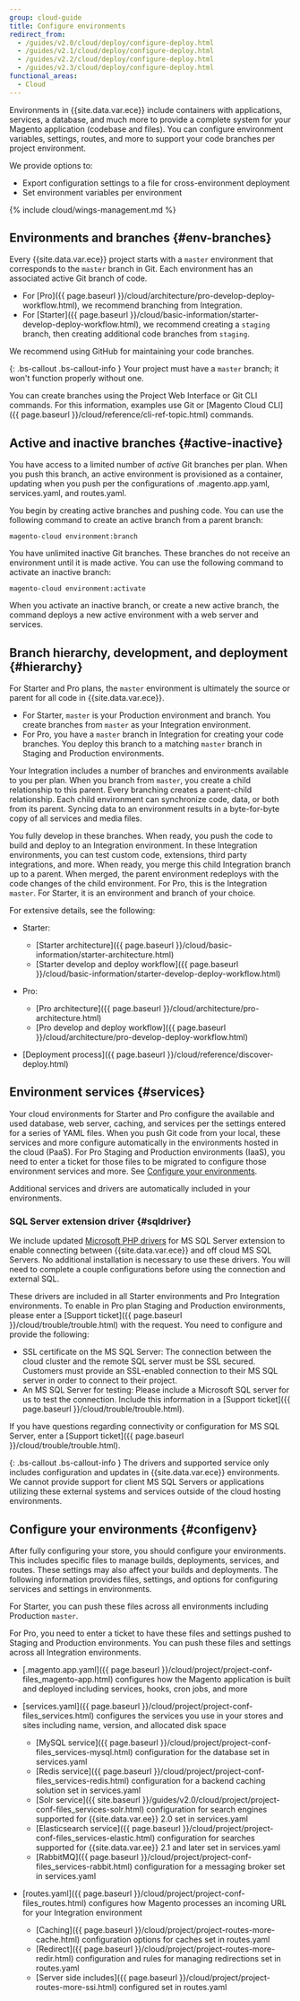 ```yaml
---
group: cloud-guide
title: Configure environments
redirect_from:
  - /guides/v2.0/cloud/deploy/configure-deploy.html
  - /guides/v2.1/cloud/deploy/configure-deploy.html
  - /guides/v2.2/cloud/deploy/configure-deploy.html
  - /guides/v2.3/cloud/deploy/configure-deploy.html
functional_areas:
  - Cloud
---
```


Environments in {{site.data.var.ece}} include containers with applications, services, a database, and much more to provide a complete system for your Magento application (codebase and files). You can configure environment variables, settings, routes, and more to support your code branches per project environment.

We provide options to:

* Export configuration settings to a file for cross-environment deployment
* Set environment variables per environment

{% include cloud/wings-management.md %}

## Environments and branches {#env-branches}

Every {{site.data.var.ece}} project starts with a `master` environment that corresponds to the `master` branch in Git. Each environment has an associated active Git branch of code.

* For [Pro]({{ page.baseurl }}/cloud/architecture/pro-develop-deploy-workflow.html), we recommend branching from Integration.
* For [Starter]({{ page.baseurl }}/cloud/basic-information/starter-develop-deploy-workflow.html), we recommend creating a `staging` branch, then creating additional code branches from `staging`.

We recommend using GitHub for maintaining your code branches.

{: .bs-callout .bs-callout-info }
Your project must have a `master` branch; it won't function properly without one.

You can create branches using the Project Web Interface or Git CLI commands. For this information, examples use Git or [Magento Cloud CLI]({{ page.baseurl }}/cloud/reference/cli-ref-topic.html) commands.

## Active and inactive branches {#active-inactive}

You have access to a limited number of _active_ Git branches per plan. When you push this branch, an active environment is provisioned as a container, updating when you push per the configurations of .magento.app.yaml, services.yaml, and routes.yaml.

You begin by creating active branches and pushing code. You can use the following command to create an active branch from a parent branch:

	magento-cloud environment:branch

You have unlimited inactive Git branches. These branches do not receive an environment until it is made active. You can use the following command to activate an inactive branch:

	magento-cloud environment:activate

When you activate an inactive branch, or create a new active branch, the command deploys a new active environment with a web server and services.

## Branch hierarchy, development, and deployment {#hierarchy}

For Starter and Pro plans, the `master` environment is ultimately the source or parent for all code in {{site.data.var.ece}}.

* For Starter, `master` is your Production environment and branch. You create branches from `master` as your Integration environment.
* For Pro, you have a `master` branch in Integration for creating your code branches. You deploy this branch to a matching `master` branch in Staging and Production environments.

Your Integration includes a number of branches and environments available to you per plan. When you branch from `master`, you create a child relationship to this parent. Every branching creates a parent-child relationship. Each child environment can synchronize code, data, or both from its parent. Syncing data to an environment results in a byte-for-byte copy of all services and media files.

You fully develop in these branches. When ready, you push the code to build and deploy to an Integration environment. In these Integration environments, you can test custom code, extensions, third party integrations, and more. When ready, you merge this child Integration branch up to a parent. When merged, the parent environment redeploys with the code changes of the child environment. For Pro, this is the Integration `master`. For Starter, it is an environment and branch of your choice.

For extensive details, see the following:

*	Starter:

	* [Starter architecture]({{ page.baseurl }}/cloud/basic-information/starter-architecture.html)
	*	[Starter develop and deploy workflow]({{ page.baseurl }}/cloud/basic-information/starter-develop-deploy-workflow.html)
*	Pro:

	* [Pro architecture]({{ page.baseurl }}/cloud/architecture/pro-architecture.html)
	*	[Pro develop and deploy workflow]({{ page.baseurl }}/cloud/architecture/pro-develop-deploy-workflow.html)
*	[Deployment process]({{ page.baseurl }}/cloud/reference/discover-deploy.html)

## Environment services {#services}

Your cloud environments for Starter and Pro configure the available and used database, web server, caching, and services per the settings entered for a series of YAML files. When you push Git code from your local, these services and more configure automatically in the environments hosted in the cloud (PaaS). For Pro Staging and Production environments (IaaS), you need to enter a ticket for those files to be migrated to configure those environment services and more. See [Configure your environments](#configenv).

Additional services and drivers are automatically included in your environments.

### SQL Server extension driver {#sqldriver}

We include updated [Microsoft PHP drivers](https://docs.microsoft.com/en-us/sql/connect/php/microsoft-php-driver-for-sql-server) for MS SQL Server extension to enable connecting between {{site.data.var.ece}} and off cloud MS SQL Servers. No additional installation is necessary to use these drivers. You will need to complete a couple configurations before using the connection and external SQL.

These drivers are included in all Starter environments and Pro Integration environments. To enable in Pro plan Staging and Production environments, please enter a [Support ticket]({{ page.baseurl }}/cloud/trouble/trouble.html) with the request. You need to configure and provide the following:

* SSL certificate on the MS SQL Server: The connection between the cloud cluster and the remote SQL server must be SSL secured.  Customers must provide an SSL-enabled connection to their MS SQL server in order to connect to their project.
* An MS SQL Server for testing: Please include a Microsoft SQL server for us to test the connection. Include this information in a [Support ticket]({{ page.baseurl }}/cloud/trouble/trouble.html).

If you have questions regarding connectivity or configuration for MS SQL Server, enter a [Support ticket]({{ page.baseurl }}/cloud/trouble/trouble.html).

{: .bs-callout .bs-callout-info }
The drivers and supported service only includes configuration and updates in {{site.data.var.ece}} environments. We cannot provide support for client MS SQL Servers or applications utilizing these external systems and services outside of the cloud hosting environments.

## Configure your environments {#configenv}

After fully configuring your store, you should configure your environments. This includes specific files to manage builds, deployments, services, and routes. These settings may also affect your builds and deployments. The following information provides files, settings, and options for configuring services and settings in environments.

For Starter, you can push these files across all environments including Production `master`.

For Pro, you need to enter a ticket to have these files and settings pushed to Staging and Production environments. You can push these files and settings across all Integration environments.

* [.magento.app.yaml]({{ page.baseurl }}/cloud/project/project-conf-files_magento-app.html) configures how the Magento application is built and deployed including services, hooks, cron jobs, and more
* [services.yaml]({{ page.baseurl }}/cloud/project/project-conf-files_services.html) configures the services you use in your stores and sites including name, version, and allocated disk space

  * [MySQL service]({{ page.baseurl }}/cloud/project/project-conf-files_services-mysql.html) configuration for the database set in services.yaml
  * [Redis service]({{ page.baseurl }}/cloud/project/project-conf-files_services-redis.html) configuration for a backend caching solution set in services.yaml
  * [Solr service]({{ site.baseurl }}/guides/v2.0/cloud/project/project-conf-files_services-solr.html) configuration for search engines supported for {{site.data.var.ee}} 2.0 set in services.yaml
  * [Elasticsearch service]({{ page.baseurl }}/cloud/project/project-conf-files_services-elastic.html) configuration for searches supported for {{site.data.var.ee}} 2.1 and later set in services.yaml
  * [RabbitMQ]({{ page.baseurl }}/cloud/project/project-conf-files_services-rabbit.html) configuration for a messaging broker set in services.yaml
* [routes.yaml]({{ page.baseurl }}/cloud/project/project-conf-files_routes.html) configures how Magento processes an incoming URL for your Integration environment

  * [Caching]({{ page.baseurl }}/cloud/project/project-routes-more-cache.html) configuration options for caches set in routes.yaml
  * [Redirect]({{ page.baseurl }}/cloud/project/project-routes-more-redir.html) configuration and rules for managing redirections set in routes.yaml
  * [Server side includes]({{ page.baseurl }}/cloud/project/project-routes-more-ssi.html) configured set in routes.yaml
